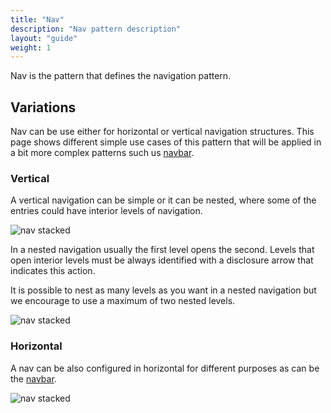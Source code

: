 ```yaml
---
title: "Nav"
description: "Nav pattern description"
layout: "guide"
weight: 1
---
```


Nav is the pattern that defines the navigation pattern.

## Variations

Nav can be use either for horizontal or vertical navigation structures. This page shows different simple use cases of this pattern that will be applied in a bit more complex patterns such us [navbar](./navbar.html).

### Vertical
A vertical navigation can be simple or it can be nested, where some of the entries could have interior levels of navigation.

![nav stacked](/images/navStacked.png)

In a nested navigation usually the first level opens the second. Levels that open interior levels must be always identified with a disclosure arrow that indicates this action.

It is possible to nest as many levels as you want in a nested navigation but we encourage to use a maximum of two nested levels.

![nav stacked](/images/navNested.png)

### Horizontal
A nav can be also configured in horizontal for different purposes as can be the [navbar](./navbar.html).

![nav stacked](/images/navHorizontal.png)
